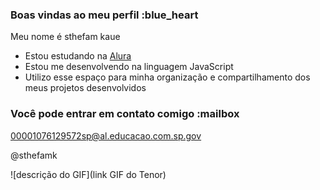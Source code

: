### Boas vindas ao meu perfil :blue_heart

Meu nome é sthefam kaue

- Estou estudando na [Alura](https://www.alura.com.br)
- Estou me desenvolvendo na linguagem JavaScript
- Utilizo esse espaço para minha organização e compartilhamento dos meus projetos desenvolvidos

### Você pode entrar em contato comigo :mailbox

00001076129572sp@al.educacao.com.sp.gov

@sthefamk

![descrição do GIF](link GIF do Tenor)
